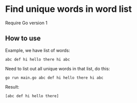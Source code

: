 # Find unique words in word list

Require Go version 1

## How to use

Example, we have list of words:

```
abc def hi hello there hi abc
```

Need to list out all unique words in that list, do this:

```
go run main.go abc def hi hello there hi abc
```

Result:
```
[abc def hi hello there]
```
